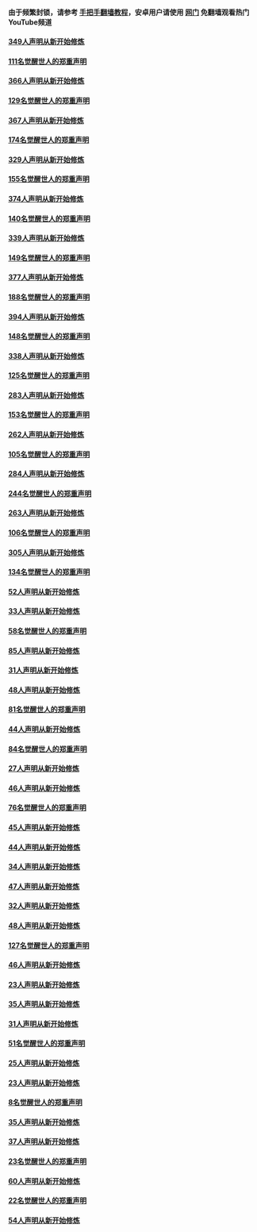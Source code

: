 #### 由于频繁封锁，请参考 [手把手翻墙教程](https://github.com/gfw-breaker/guides/wiki/)，安卓用户请使用 [网门](https://github.com/gfw-breaker/nogfw/blob/master/dl.md?t=06181200) 免翻墙观看热门YouTube频道 

#### [349人声明从新开始修炼](../pages/91/426969.md?t=06181200) 

#### [111名觉醒世人的郑重声明](../pages/91/426968.md?t=06181200) 

#### [366人声明从新开始修炼](../pages/91/426737.md?t=06181200) 

#### [129名觉醒世人的郑重声明](../pages/91/426736.md?t=06181200) 

#### [367人声明从新开始修炼](../pages/91/426421.md?t=06181200) 

#### [174名觉醒世人的郑重声明](../pages/91/426420.md?t=06181200) 

#### [329人声明从新开始修炼](../pages/91/426139.md?t=06181200) 

#### [155名觉醒世人的郑重声明](../pages/91/426138.md?t=06181200) 

#### [374人声明从新开始修炼](../pages/91/425811.md?t=06181200) 

#### [140名觉醒世人的郑重声明](../pages/91/425810.md?t=06181200) 

#### [339人声明从新开始修炼](../pages/91/425690.md?t=06181200) 

#### [149名觉醒世人的郑重声明](../pages/91/425689.md?t=06181200) 

#### [377人声明从新开始修炼](../pages/91/424867.md?t=06181200) 

#### [188名觉醒世人的郑重声明](../pages/91/424866.md?t=06181200) 

#### [394人声明从新开始修炼](../pages/91/423914.md?t=06181200) 

#### [148名觉醒世人的郑重声明](../pages/91/423913.md?t=06181200) 

#### [338人声明从新开始修炼](../pages/91/423540.md?t=06181200) 

#### [125名觉醒世人的郑重声明](../pages/91/423539.md?t=06181200) 

#### [283人声明从新开始修炼](../pages/91/423296.md?t=06181200) 

#### [153名觉醒世人的郑重声明](../pages/91/423295.md?t=06181200) 

#### [262人声明从新开始修炼](../pages/91/423004.md?t=06181200) 

#### [105名觉醒世人的郑重声明](../pages/91/423003.md?t=06181200) 

#### [284人声明从新开始修炼](../pages/91/422707.md?t=06181200) 

#### [244名觉醒世人的郑重声明](../pages/91/422706.md?t=06181200) 

#### [263人声明从新开始修炼](../pages/91/422553.md?t=06181200) 

#### [106名觉醒世人的郑重声明](../pages/91/422552.md?t=06181200) 

#### [305人声明从新开始修炼](../pages/91/422153.md?t=06181200) 

#### [134名觉醒世人的郑重声明](../pages/91/422152.md?t=06181200) 

#### [52人声明从新开始修炼](../pages/91/421846.md?t=06181200) 

#### [33人声明从新开始修炼](../pages/91/421804.md?t=06181200) 

#### [58名觉醒世人的郑重声明](../pages/91/421845.md?t=06181200) 

#### [85人声明从新开始修炼](../pages/91/421769.md?t=06181200) 

#### [31人声明从新开始修炼](../pages/91/421763.md?t=06181200) 

#### [48人声明从新开始修炼](../pages/91/421605.md?t=06181200) 

#### [81名觉醒世人的郑重声明](../pages/91/421656.md?t=06181200) 

#### [44人声明从新开始修炼](../pages/91/421544.md?t=06181200) 

#### [84名觉醒世人的郑重声明](../pages/91/421543.md?t=06181200) 

#### [27人声明从新开始修炼](../pages/91/421465.md?t=06181200) 

#### [46人声明从新开始修炼](../pages/91/421454.md?t=06181200) 

#### [76名觉醒世人的郑重声明](../pages/91/421453.md?t=06181200) 

#### [45人声明从新开始修炼](../pages/91/421452.md?t=06181200) 

#### [44人声明从新开始修炼](../pages/91/421422.md?t=06181200) 

#### [34人声明从新开始修炼](../pages/91/421322.md?t=06181200) 

#### [47人声明从新开始修炼](../pages/91/421264.md?t=06181200) 

#### [32人声明从新开始修炼](../pages/91/421225.md?t=06181200) 

#### [48人声明从新开始修炼](../pages/91/421202.md?t=06181200) 

#### [127名觉醒世人的郑重声明](../pages/91/421224.md?t=06181200) 

#### [46人声明从新开始修炼](../pages/91/421203.md?t=06181200) 

#### [23人声明从新开始修炼](../pages/91/421138.md?t=06181200) 

#### [35人声明从新开始修炼](../pages/91/421122.md?t=06181200) 

#### [31人声明从新开始修炼](../pages/91/421081.md?t=06181200) 

#### [51名觉醒世人的郑重声明](../pages/91/421080.md?t=06181200) 

#### [25人声明从新开始修炼](../pages/91/421020.md?t=06181200) 

#### [23人声明从新开始修炼](../pages/91/420884.md?t=06181200) 

#### [8名觉醒世人的郑重声明](../pages/91/420883.md?t=06181200) 

#### [35人声明从新开始修炼](../pages/91/420809.md?t=06181200) 

#### [37人声明从新开始修炼](../pages/91/420766.md?t=06181200) 

#### [23名觉醒世人的郑重声明](../pages/91/420765.md?t=06181200) 

#### [60人声明从新开始修炼](../pages/91/420727.md?t=06181200) 

#### [22名觉醒世人的郑重声明](../pages/91/420726.md?t=06181200) 

#### [54人声明从新开始修炼](../pages/91/420529.md?t=06181200) 

